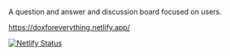 A question and answer and discussion board focused on users.

https://doxforeverything.netlify.app/ 

[![Netlify Status](https://api.netlify.com/api/v1/badges/21c8b9c6-2871-406c-af7c-723b4fdad9b0/deploy-status)](https://app.netlify.com/sites/doxforeverything/deploys)
